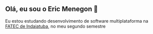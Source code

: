 ## Olá, eu sou o Eric Menegon 👋

Eu estou estudando desenvolvimento de software multiplataforma na [FATEC de Indaiatuba](http://www.fatecid.com.br/site/), no meu segundo semestre

<!--
**ericmeneg/ericmeneg** is a ✨ _special_ ✨ repository because its `README.md` (this file) appears on your GitHub profile.

Here are some ideas to get you started:

- 🔭 I’m currently working on ...
- 🌱 I’m currently learning ...
- 👯 I’m looking to collaborate on ...
- 🤔 I’m looking for help with ...
- 💬 Ask me about ...
- 📫 How to reach me: ...
- 😄 Pronouns: ...
- ⚡ Fun fact: ...
-->
